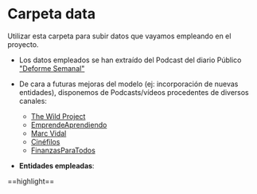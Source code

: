 # Carpeta data

Utilizar esta carpeta para subir datos que vayamos empleando en el proyecto.

* Los datos empleados se han extraído del Podcast del diario Público ["Deforme Semanal"](https://www.publico.es/publico-tv/deforme-semanal)
* De cara a futuras mejoras del modelo (ej: incorporación de nuevas entidades), disponemos de Podcasts/vídeos procedentes de diversos canales:
	* [The Wild Project](https://www.youtube.com/@TheWildProject)
	* [EmprendeAprendiendo](https://www.youtube.com/@EmprendeAprendiendo)
	* [Marc Vidal](https://www.youtube.com/@marc_vidal)
	* [Cinéfilos](https://www.youtube.com/@LosCinefilos)
	* [FinanzasParaTodos](https://www.youtube.com/@FinanzasparatodosYT)

* __Entidades empleadas__:

==highlight==


